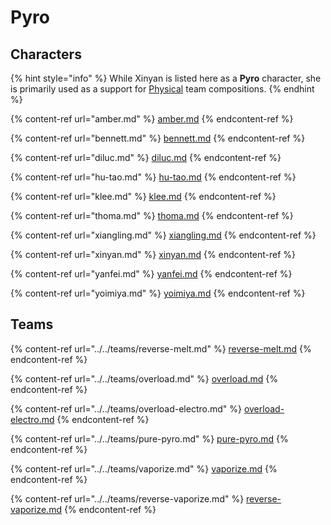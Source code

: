 # Pyro

## Characters

{% hint style="info" %}
While Xinyan is listed here as a **Pyro** character, she is primarily used as a support for [Physical](../../teams/physical.md) team compositions.
{% endhint %}

{% content-ref url="amber.md" %}
[amber.md](amber.md)
{% endcontent-ref %}

{% content-ref url="bennett.md" %}
[bennett.md](bennett.md)
{% endcontent-ref %}

{% content-ref url="diluc.md" %}
[diluc.md](diluc.md)
{% endcontent-ref %}

{% content-ref url="hu-tao.md" %}
[hu-tao.md](hu-tao.md)
{% endcontent-ref %}

{% content-ref url="klee.md" %}
[klee.md](klee.md)
{% endcontent-ref %}

{% content-ref url="thoma.md" %}
[thoma.md](thoma.md)
{% endcontent-ref %}

{% content-ref url="xiangling.md" %}
[xiangling.md](xiangling.md)
{% endcontent-ref %}

{% content-ref url="xinyan.md" %}
[xinyan.md](xinyan.md)
{% endcontent-ref %}

{% content-ref url="yanfei.md" %}
[yanfei.md](yanfei.md)
{% endcontent-ref %}

{% content-ref url="yoimiya.md" %}
[yoimiya.md](yoimiya.md)
{% endcontent-ref %}

## Teams

{% content-ref url="../../teams/reverse-melt.md" %}
[reverse-melt.md](../../teams/reverse-melt.md)
{% endcontent-ref %}

{% content-ref url="../../teams/overload.md" %}
[overload.md](../../teams/overload.md)
{% endcontent-ref %}

{% content-ref url="../../teams/overload-electro.md" %}
[overload-electro.md](../../teams/overload-electro.md)
{% endcontent-ref %}

{% content-ref url="../../teams/pure-pyro.md" %}
[pure-pyro.md](../../teams/pure-pyro.md)
{% endcontent-ref %}

{% content-ref url="../../teams/vaporize.md" %}
[vaporize.md](../../teams/vaporize.md)
{% endcontent-ref %}

{% content-ref url="../../teams/reverse-vaporize.md" %}
[reverse-vaporize.md](../../teams/reverse-vaporize.md)
{% endcontent-ref %}

